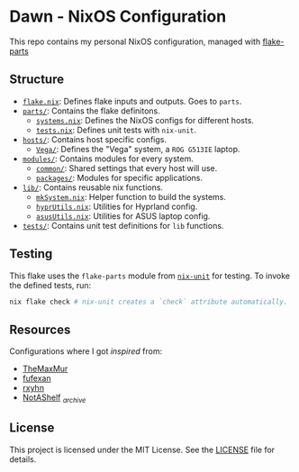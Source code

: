 # Dawn - NixOS Configuration

This repo contains my personal NixOS configuration, managed with [flake-parts](https://github.com/hercules-ci/flake-parts)

## Structure
- [`flake.nix`](./flake.nix): Defines flake inputs and outputs. Goes to `parts`.
- [`parts/`](./parts/): Contains the flake definitons.
  - [`systems.nix`](./parts/systems.nix): Defines the NixOS configs for different hosts.
  - [`tests.nix`](./parts/tests.nix): Defines unit tests with `nix-unit`.
- [`hosts/`](./hosts/): Contains host specific configs.
  - [`Vega/`](./hosts/Vega/): Defines the "Vega" system, a `ROG G513IE` laptop.
- [`modules/`](./modules): Contains modules for every system.
  - [`common/`](./modules/common): Shared settings that every host will use.
  - [`packages/`](./modules/packages/): Modules for specific applications.
- [`lib/`](./lib): Contains reusable nix functions.
  - [`mkSystem.nix`](./lib/mkSystem.nix): Helper function to build the systems.
  - [`hyprUtils.nix`](./lib/hyprUtils.nix): Utilities for Hyprland config.
  - [`asusUtils.nix`](./lib/asusUtils.nix): Utilities for ASUS laptop config.
- [`tests/`](./tests): Contains unit test definitions for `lib` functions.

## Testing

This flake uses the `flake-parts` module from [`nix-unit`](https://github.com/nix-community/nix-unit) for testing. To invoke the defined tests, run:

```bash
nix flake check # nix-unit creates a `check` attribute automatically.
```

## Resources
Configurations where I got *inspired* from:

- [TheMaxMur](https://github.com/TheMaxMur/NixOS-Configuration)
- [fufexan](https://github.com/fufexan/dotfiles)
- [rxyhn](https://github.com/rxyhn/yuki)
- [NotAShelf](https://github.com/NotAShelf/nyx) _<sub>archive</sub>_

## License
This project is licensed under the MIT License. See the [LICENSE](LICENSE) file for details.